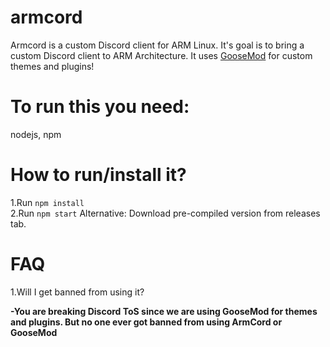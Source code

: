 # armcord
Armcord is a custom Discord client for ARM Linux. It's goal is to bring a custom Discord client to ARM Architecture. It uses [GooseMod](https://goosemod.com) for custom themes and plugins!
# To run this you need:
nodejs, npm
# How to run/install it?
1.Run `npm install`   
2.Run `npm start`
Alternative: Download pre-compiled version from releases tab.

# FAQ
1.Will I get banned from using it?

 **-You are breaking Discord ToS since we are using GooseMod for themes and plugins. But no one ever got banned from using ArmCord or GooseMod**  
